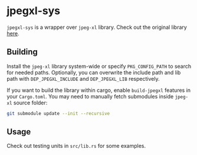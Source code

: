 # jpegxl-sys

`jpegxl-sys` is a wrapper over `jpeg-xl` library. Check out the original library [here](https://gitlab.com/wg1/jpeg-xl).

## Building

Install the `jpeg-xl` library system-wide or specify `PKG_CONFIG_PATH` to search for needed paths. Optionally, you can
overwrite the include path and lib path with `DEP_JPEGXL_INCLUDE` and `DEP_JPEGXL_LIB` respectively.

If you want to build the library within cargo, enable `build-jpegxl` features in your `Cargo.toml`. You may need to
manually fetch submodules inside `jpeg-xl` source folder:

```bash
git submodule update --init --recursive
```

## Usage

Check out testing units in `src/lib.rs` for some examples.
